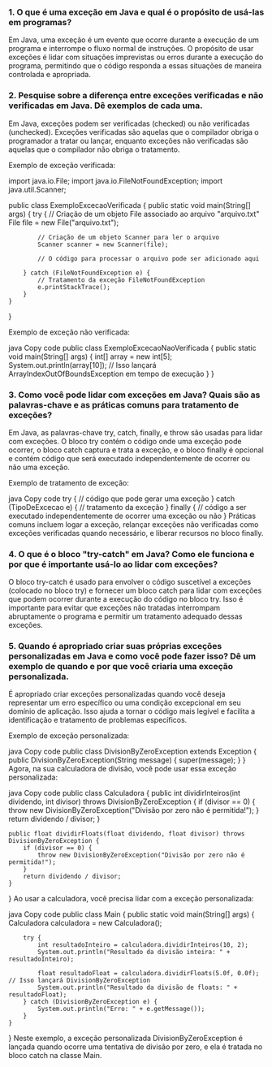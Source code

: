 ### 1. O que é uma exceção em Java e qual é o propósito de usá-las em programas?

Em Java, uma exceção é um evento que ocorre durante a execução de um programa e interrompe o fluxo normal de instruções. O propósito de usar exceções é lidar com situações imprevistas ou erros durante a execução do programa, permitindo que o código responda a essas situações de maneira controlada e apropriada.

### 2. Pesquise sobre a diferença entre exceções verificadas e não verificadas em Java. Dê exemplos de cada uma.

Em Java, exceções podem ser verificadas (checked) ou não verificadas (unchecked). Exceções verificadas são aquelas que o compilador obriga o programador a tratar ou lançar, enquanto exceções não verificadas são aquelas que o compilador não obriga o tratamento.

Exemplo de exceção verificada:


import java.io.File;
import java.io.FileNotFoundException;
import java.util.Scanner;

public class ExemploExcecaoVerificada {
    public static void main(String[] args) {
        try {
            // Criação de um objeto File associado ao arquivo "arquivo.txt"
            File file = new File("arquivo.txt");

            // Criação de um objeto Scanner para ler o arquivo
            Scanner scanner = new Scanner(file);

            // O código para processar o arquivo pode ser adicionado aqui

        } catch (FileNotFoundException e) {
            // Tratamento da exceção FileNotFoundException
            e.printStackTrace();
        }
    }
}

Exemplo de exceção não verificada:

java
Copy code
public class ExemploExcecaoNaoVerificada {
    public static void main(String[] args) {
        int[] array = new int[5];
        System.out.println(array[10]); // Isso lançará ArrayIndexOutOfBoundsException em tempo de execução
    }
}
### 3. Como você pode lidar com exceções em Java? Quais são as palavras-chave e as práticas comuns para tratamento de exceções?

Em Java, as palavras-chave try, catch, finally, e throw são usadas para lidar com exceções. O bloco try contém o código onde uma exceção pode ocorrer, o bloco catch captura e trata a exceção, e o bloco finally é opcional e contém código que será executado independentemente de ocorrer ou não uma exceção.

Exemplo de tratamento de exceção:

java
Copy code
try {
    // código que pode gerar uma exceção
} catch (TipoDeExcecao e) {
    // tratamento da exceção
} finally {
    // código a ser executado independentemente de ocorrer uma exceção ou não
}
Práticas comuns incluem logar a exceção, relançar exceções não verificadas como exceções verificadas quando necessário, e liberar recursos no bloco finally.

### 4. O que é o bloco "try-catch" em Java? Como ele funciona e por que é importante usá-lo ao lidar com exceções?

O bloco try-catch é usado para envolver o código suscetível a exceções (colocado no bloco try) e fornecer um bloco catch para lidar com exceções que podem ocorrer durante a execução do código no bloco try. Isso é importante para evitar que exceções não tratadas interrompam abruptamente o programa e permitir um tratamento adequado dessas exceções.

### 5. Quando é apropriado criar suas próprias exceções personalizadas em Java e como você pode fazer isso? Dê um exemplo de quando e por que você criaria uma exceção personalizada.

É apropriado criar exceções personalizadas quando você deseja representar um erro específico ou uma condição excepcional em seu domínio de aplicação. Isso ajuda a tornar o código mais legível e facilita a identificação e tratamento de problemas específicos.

Exemplo de exceção personalizada:

java
Copy code
public class DivisionByZeroException extends Exception {
    public DivisionByZeroException(String message) {
        super(message);
    }
}
Agora, na sua calculadora de divisão, você pode usar essa exceção personalizada:

java
Copy code
public class Calculadora {
    public int dividirInteiros(int dividendo, int divisor) throws DivisionByZeroException {
        if (divisor == 0) {
            throw new DivisionByZeroException("Divisão por zero não é permitida!");
        }
        return dividendo / divisor;
    }

    public float dividirFloats(float dividendo, float divisor) throws DivisionByZeroException {
        if (divisor == 0) {
            throw new DivisionByZeroException("Divisão por zero não é permitida!");
        }
        return dividendo / divisor;
    }
}
Ao usar a calculadora, você precisa lidar com a exceção personalizada:

java
Copy code
public class Main {
    public static void main(String[] args) {
        Calculadora calculadora = new Calculadora();

        try {
            int resultadoInteiro = calculadora.dividirInteiros(10, 2);
            System.out.println("Resultado da divisão inteira: " + resultadoInteiro);

            float resultadoFloat = calculadora.dividirFloats(5.0f, 0.0f); // Isso lançará DivisionByZeroException
            System.out.println("Resultado da divisão de floats: " + resultadoFloat);
        } catch (DivisionByZeroException e) {
            System.out.println("Erro: " + e.getMessage());
        }
    }
}
Neste exemplo, a exceção personalizada DivisionByZeroException é lançada quando ocorre uma tentativa de divisão por zero, e ela é tratada no bloco catch na classe Main.